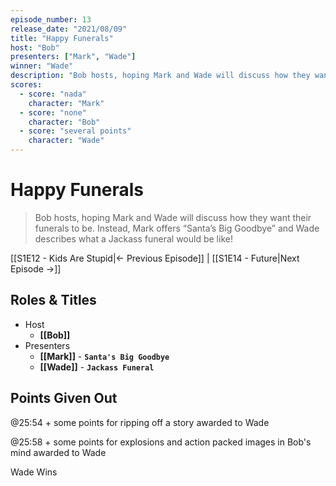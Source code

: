 ```yaml
---
episode_number: 13
release_date: "2021/08/09"
title: "Happy Funerals"
host: "Bob"
presenters: ["Mark", "Wade"]
winner: "Wade"
description: "Bob hosts, hoping Mark and Wade will discuss how they want their funerals to be. Instead, Mark offers “Santa’s Big Goodbye” and Wade describes what a Jackass funeral would be like!"
scores:
  - score: "nada"
    character: "Mark"
  - score: "none"
    character: "Bob"
  - score: "several points"
    character: "Wade"
---
```


# Happy Funerals

> Bob hosts, hoping Mark and Wade will discuss how they want their funerals to be. Instead, Mark offers “Santa’s Big Goodbye” and Wade describes what a Jackass funeral would be like!

[[S1E12 - Kids Are Stupid|← Previous Episode]] | [[S1E14 - Future|Next Episode →]]

## Roles & Titles

- Host
  - **[[Bob]]**
- Presenters
  - **[[Mark]]** - **`Santa's Big Goodbye`**
  - **[[Wade]]** - **`Jackass Funeral`**

## Points Given Out

@25:54 + some points for ripping off a story awarded to Wade

@25:58 + some points for explosions and action packed images in Bob's mind awarded to Wade

Wade Wins
